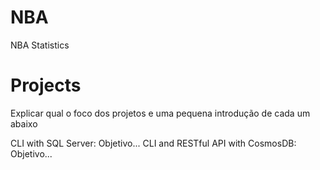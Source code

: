 # NBA
NBA Statistics

# Projects
Explicar qual o foco dos projetos e uma pequena introdução de cada um abaixo

CLI with SQL Server: Objetivo...
CLI and RESTful API with CosmosDB: Objetivo...
